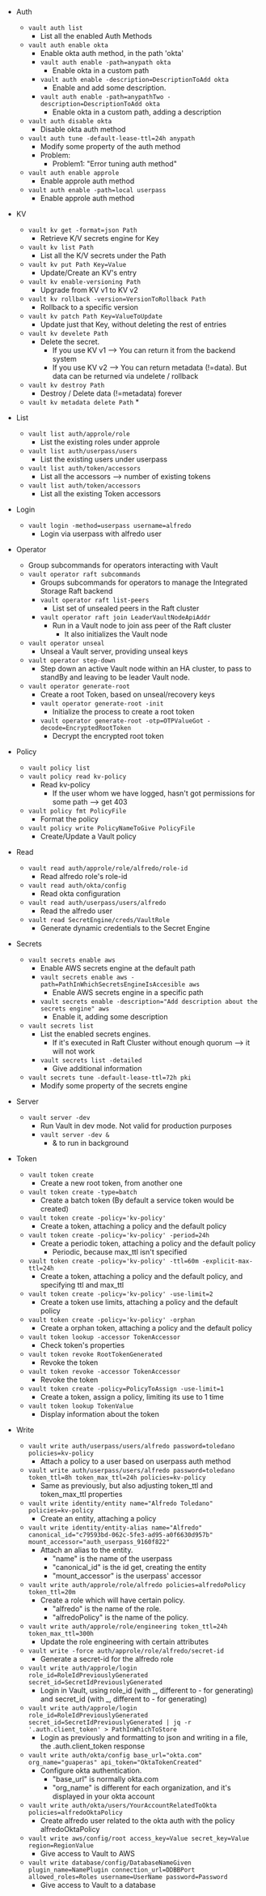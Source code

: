 * Auth
  * `vault auth list`
    * List all the enabled Auth Methods
  * `vault auth enable okta`
    * Enable okta auth method, in the path 'okta'
    * `vault auth enable -path=anypath okta`
      * Enable okta in a custom path
    * `vault auth enable -description=DescriptionToAdd okta`
      * Enable and add some description.
    * `vault auth enable -path=anypathTwo -description=DescriptionToAdd okta`
      * Enable okta in a custom path, adding a description 
  * `vault auth disable okta`
    * Disable okta auth method
  * `vault auth tune -default-lease-ttl=24h anypath`
    * Modify some property of the auth method
    * Problem:
      * Problem1: "Error tuning auth method"
  * `vault auth enable approle`
    * Enable approle auth method
  * `vault auth enable -path=local userpass`
    * Enable approle auth method

* KV
  * `vault kv get -format=json Path`
    * Retrieve K/V secrets engine for Key
  * `vault kv list Path`
    * List all the K/V secrets under the Path
  * `vault kv put Path Key=Value`
    * Update/Create an KV's entry
  * `vault kv enable-versioning Path`
    * Upgrade from KV v1 to KV v2
  * `vault kv rollback -version=VersionToRollback Path`
    * Rollback to a specific version
  * `vault kv patch Path Key=ValueToUpdate`
    * Update just that Key, without deleting the rest of entries
  * `vault kv develete Path`
    * Delete the secret.
      * If you use KV v1 ⟶ You can return it from the backend system
      * If you use KV v2 ⟶ You can return metadata (!=data). But data can be returned via undelete / rollback
  * `vault kv destroy Path`
    * Destroy / Delete data (!=metadata) forever
  * `vault kv metadata delete Path`
    * 
    
* List
  * `vault list auth/approle/role`
    * List the existing roles under approle
  * `vault list auth/userpass/users`
    * List the existing users under userpass
  * `vault list auth/token/accessors`
    * List all the accessors --> number of existing tokens
  * `vault list auth/token/accessors`
    * List all the existing Token accessors

* Login
  * `vault login -method=userpass username=alfredo`
    * Login via userpass with alfredo user

* Operator
  * Group subcommands for operators interacting with Vault
  * `vault operator raft subcommands`
    * Groups subcommands for operators to manage the Integrated Storage Raft backend
    * `vault operator raft list-peers`
      * List set of unsealed peers in the Raft cluster
    * `vault operator raft join LeaderVaultNodeApiAddr`
      * Run in a Vault node to join ass peer of the Raft cluster
        * It also initializes the Vault node
  * `vault operator unseal`
    * Unseal a Vault server, providing unseal keys
  * `vault operator step-down`
    * Step down an active Vault node within an HA cluster, to pass to standBy and leaving to be leader Vault node.
  * `vault operator generate-root`
    * Create a root Token, based on unseal/recovery keys
    * `vault operator generate-root -init`
      * Initialize the process to create a root token
    * `vault operator generate-root -otp=OTPValueGot -decode=EncryptedRootToken`
      * Decrypt the encrypted root token

* Policy
  * `vault policy list`
  * `vault policy read kv-policy`
    * Read kv-policy
      * If the user whom we have logged, hasn't got permissions for some path --> get 403
  * `vault policy fmt PolicyFile`
    * Format the policy
  * `vault policy write PolicyNameToGive PolicyFile`
    * Create/Update a Vault policy

* Read
  * `vault read auth/approle/role/alfredo/role-id`
    * Read alfredo role's role-id
  * `vault read auth/okta/config`
    * Read okta configuration
  * `vault read auth/userpass/users/alfredo`
    * Read the alfredo user
  * `vault read SecretEngine/creds/VaultRole`
    * Generate dynamic credentials to the Secret Engine

* Secrets
  * `vault secrets enable aws`
    * Enable AWS secrets engine at the default path
    * `vault secrets enable aws -path=PathInWhichSecretsEngineIsAccesible aws`
      * Enable AWS secrets engine in a specific path
    * `vault secrets enable -description="Add description about the secrets engine" aws`
      * Enable it, adding some description
  * `vault secrets list`
    * List the enabled secrets engines. 
      * If it's executed in Raft Cluster without enough quorum --> it will not work
    * `vault secrets list -detailed`
      * Give additional information
  * `vault secrets tune -default-lease-ttl=72h pki`
    * Modify some property of the secrets engine

* Server
  * `vault server -dev`
    * Run Vault in dev mode. Not valid for production purposes
    * `vault server -dev &`
      * & to run in background

* Token
  * `vault token create`
    * Create a new root token, from another one
  * `vault token create -type=batch`
    * Create a batch token (By default a service token would be created)
  * `vault token create -policy='kv-policy'`
    * Create a token, attaching a policy and the default policy
  * `vault token create -policy='kv-policy' -period=24h`
    * Create a periodic token, attaching a policy and the default policy
      * Periodic, because max_ttl isn't specified
  * `vault token create -policy='kv-policy' -ttl=60m -explicit-max-ttl=24h`
    * Create a token, attaching a policy and the default policy, and specifying ttl and max_ttl
  * `vault token create -policy='kv-policy' -use-limit=2`
    * Create a token use limits, attaching a policy and the default policy
  * `vault token create -policy='kv-policy' -orphan`
    * Create a orphan token, attaching a policy and the default policy
  * `vault token lookup -accessor TokenAccessor`
    * Check token's properties
  * `vault token revoke RootTokenGenerated`
    * Revoke the token
  * `vault token revoke -accessor TokenAccessor`
    * Revoke the token
  * `vault token create -policy=PolicyToAssign -use-limit=1`
    * Create a token, assign a policy, limiting its use to 1 time
  * `vault token lookup TokenValue`
    * Display information about the token

* Write
  * `vault write auth/userpass/users/alfredo password=toledano policies=kv-policy`
    * Attach a policy to a user based on userpass auth method
  * `vault write auth/userpass/users/alfredo password=toledano token_ttl=8h token_max_ttl=24h policies=kv-policy`
    * Same as previously, but also adjusting token_ttl and token_max_ttl properties
  * `vault write identity/entity name="Alfredo Toledano" policies=kv-policy`
    * Create an entity, attaching a policy
  * `vault write identity/entity-alias name="Alfredo" canonical_id="c79593bd-062c-5fe3-ad95-a0f6630d957b" mount_accessor="auth_userpass_9160f822"`
    * Attach an alias to the entity. 
      * "name" is the name of the userpass
      * "canonical_id" is the id get, creating the entity
      * "mount_accessor" is the userpass' accessor
  * `vault write auth/approle/role/alfredo policies=alfredoPolicy token_ttl=20m`
    * Create a role which will have certain policy.
      * "alfredo" is the name of the role.
      * "alfredoPolicy" is the name of the policy.
  * `vault write auth/approle/role/engineering token_ttl=24h token_max_ttl=300h`
    * Update the role engineering with certain attributes
  * `vault write -force auth/approle/role/alfredo/secret-id`
    * Generate a secret-id for the alfredo role
  * `vault write auth/approle/login role_id=RoleIdPreviouslyGenerated secret_id=SecretIdPreviouslyGenerated` 
    * Login in Vault, using role_id (with _, different to - for generating) and secret_id (with _, different to - for generating)
  * `vault write auth/approle/login role_id=RoleIdPreviouslyGenerated secret_id=SecretIdPreviouslyGenerated | jq -r '.auth.client_token' > PathInWhichToStore`
    * Login as previously and formatting to json and writing in a file, the .auth.client_token response
  * `vault write auth/okta/config base_url="okta.com" org_name="guaperas" api_token="OktaTokenCreated"`
    * Configure okta authentication.
      * "base_url" is normally okta.com
      * "org_name" is different for each organization, and it's displayed in your okta account
  * `vault write auth/okta/users/YourAccountRelatedToOkta policies=alfredoOktaPolicy`
    * Create alfredo user related to the okta auth with the policy alfredoOktaPolicy
  * `vault write aws/config/root access_key=Value secret_key=Value region=RegionValue`
    * Give access to Vault to AWS
  * `vault write database/config/DatabaseNameGiven plugin_name=NamePlugin connection_url=DDBBPort allowed_roles=Roles username=UserName password=Password`
    * Give access to Vault to a database
